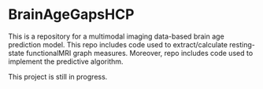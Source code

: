 # BrainAgeGapsHCP

This is a repository for a multimodal imaging data-based brain age prediction model. This repo includes code used to extract/calculate resting-state functionalMRI graph measures. Moreover, repo includes code used to implement the predictive algorithm.

This project is still in progress.
